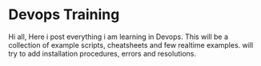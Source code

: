 # Devops Training
Hi all,
Here i post everything i am learning in Devops.
This will be a collection of example scripts, cheatsheets and few realtime examples.
will try to add installation procedures, errors and resolutions.

